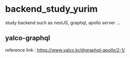 # backend_study_yurim
study backend such as nestJS, graphql, apollo server ...

## yalco-graphql
reference link : https://www.yalco.kr/@graphql-apollo/2-1/ 
